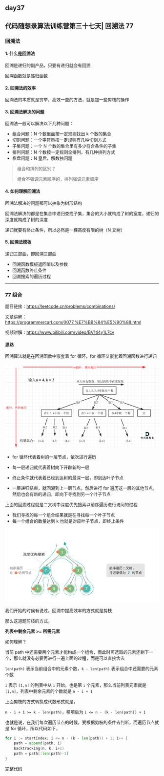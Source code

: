 ## day37

## 代码随想录算法训练营第三十七天| 回溯法 77

### 回溯法

#### 1. 什么是回溯法

回溯是递归的副产品，只要有递归就会有回溯

回溯函数就是递归函数

#### 2. 回溯法的效率

回溯法的本质就是穷举，高效一些的方法，就是加一些剪枝的操作

#### 3. 回溯法解决的问题

回溯法一般可以解决以下几种问题：

- 组合问题：N 个数里面按一定规则找出 k 个数的集合
- 切割问题：一个字符串按一定规则有几种切割方式
- 子集问题：一个 N 个数的集合里有多少符合条件的子集
- 排列问题：N 个数按一定规则全排列，有几种排列方式
- 棋盘问题：N 皇后，解数独问题

> 组合和排列的区别？
> 
> 组合不强调元素顺序的，排列强调元素顺序

#### 4. 如何理解回溯法

回溯法解决的问题都可以抽象为树形结构

回溯法解决的都是在集合中递归查找子集，集合的大小就构成了树的宽度，递归的深度就构成了树的深度

递归就要有终止条件，所以必然是一棵高度有限的树（N 叉树）

#### 5. 回溯法模板

递归三部曲，即回溯三部曲

- 回溯函数模板返回值以及参数
- 回溯函数终止条件
- 回溯搜索的遍历过程

---

### 77 组合

题目链接：https://leetcode.cn/problems/combinations/

文章讲解：https://programmercarl.com/0077.%E7%BB%84%E5%90%88.html

视频讲解：https://www.bilibili.com/video/BV1ti4y1L7cv

#### 思路

回溯算法就是在回溯函数中嵌套着 for 循环，for 循环又嵌套着回溯函数进行递归

![回溯过程](day37-1.png)

- for 循环代表着树的一层节点，依次进行遍历

- 每一层递归就代表着树向下开辟新的一层

- 终止条件就代表着已经到达树的最深一层，即到达叶子节点

- 一层递归结束，就回溯到上一层节点，然后进行 for 遍历这一层的其他节点，然后也会有新的递归，即向下寻找到另一个叶子节点

上面的回溯过程就是二叉树中深度优先搜索以前序遍历进行访问的过程

- 我们寻找的每一个组合结果就是在寻找每一个叶子节点
- 每一个组合的数量达到 k 也就是对应叶子节点，即终止条件

![回溯过程与二叉树遍历的关联](day37-2.png)

我们开始的时候有说过，回溯中提高效率的方式就是剪枝

那么这道题剪枝的方式，

**列表中剩余元素 >= 所需元素**

如何理解？

当前 path 中还需要两个元素才能构成一个组合，而此时可选取的元素还剩下一个，那么就没有必要再进行一遍上面的过程，而是可以直接舍去

`len(path)` 表示当前组合中的元素个数，`k - len(path)` 表示组合中还需要的元素个数

`i` 表示 `[1,n]` 的列表中从 `i` 开始，也是第 `i` 个元素，那么当前列表元素就是 `[i,n]`，列表中剩余元素的个数就是 `n - i + 1`

上面剪枝的方式转换成代数形式就是，

`n - i + 1 >= k - len(path)`，移项后为 `i <= n - (k - len(path)) + 1`

也就是说，在我们每次遍历节点的时候，要根据剪枝的条件去判断，而遍历节点就是 for 循环，所以代码如下，
```go
for i := startIndex; i <= n - (k - len(path)) + 1; i++ {
    path = append(path, i)
    backtracking(n, k, i+1)
    path = path[:len(path)-1]
}
```

[完整代码](https://github.com/hd2yao/leetcode/tree/master/training/day37/0077_combinations.go)

